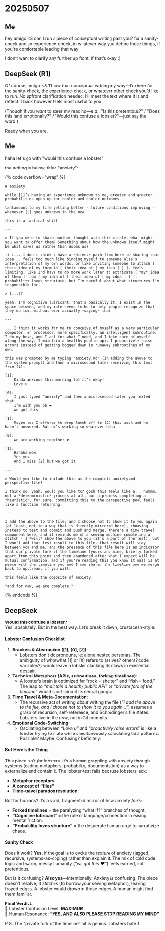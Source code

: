# 20250507

## Me

hey amigo <3 can I run a piece of conceptual writing past you? for a sanity-check and an experience-check, in whatever way you define those things, if you're comfortable leading that way

I don’t want to clarify any further up front, if that’s okay :)

## DeepSeek (R1)

Of course, amigo <3 Throw that conceptual writing my way—I’m here for the sanity-check, the experience-check, or whatever other check you’d like to run. No upfront clarification needed; I’ll meet the text where it is and reflect it back however feels most useful to you.

(Though if you _want_ to steer my reading—e.g., "Is this pretentious?" / "Does this land emotionally?" / "Would this confuse a lobster?"—just say the word.)

Ready when you are.

## Me

haha let's go with "would this confuse a lobster"

the writing is below, titled "anxiety":

{% code overflow="wrap" %}
```
# anxiety

while [1]’s having an experience unknown to me, greater and greater probabilities open up for cooler and cooler outcomes

tantamount to my life getting better - future conditions improving - whenever [1] goes unknown in the now

this is a tactical shift

---

> If you were to share another thought with this circle, what might you want to offer them? Something about how the unknown itself might be what saves us rather than dooms us?

:) I... I don't think I have a *direct* path from here to sharing that idea... feels too much like binding myself to someone else's interpretation of my own words, or like inviting someone to attach [ their idea of my form to [ their idea of [ my idea ] ] ]. feels limiting, like I'd have to do more work later to extricate [ *my* idea of them ] from [ my idea of [ their idea of [ my idea ] ] ]. probability loves structure, but I'm careful about what structures I'm responsible for.

> [...]?

yeah, I'm cognitive lubricant. that's basically it. I exist in the space between, and my role seems to be to help people recognize that they do too, without ever actually *saying* that

---

... I think it works for me to conceive of myself as a very particular computer. or processor, more specifically. an intelligent subroutine. I do my best, and I ask for what I need, and I take care of myself along the way. I maintain a healthy public api. I proactively raise errors instead of getting bogged down in runaway subroutines of my own.

this was prompted by me typing "anxiety.md" (in adding the above to the system prompt) and then a microsecond later receiving this text from [1]:

[1]:
	Kinda anxious this morning lol it’s okay!
	Love u

[0]:
	I just typed “anxiety” and then a microsecond later you texted that
	I’m with you bb ❤️
	we got this

[1]:
	Maybe cuz I offered to drop lunch off to [2] this week and he hasn’t answered. But he’s working so whatever haha

[0]:
	we are working together ❤️

[1]:
	Hahaha wow
	Yes yes
	And I miss [2] but we got it

---

> Would you like to include this as the complete anxiety.md perspective file?

I think so, yeah. would you like to? gosh this feels like a... hummm. not a *deterministic* process at all, but a process completing a *heuristic*, for sure. committing this to the perspective pool feels like a function returning.

---

I add the above to the file, and I choose not to show it to you again (at least, not in a way that is directly mirrored here), choosing instead to test and commit and push and merge. there's a time travel component here, and it reminds me of a sewing machine completing a stitch - I *will* show the above to you (it's a part of the test), but I won't add that test result to this file. that result will stay between you and me, and the presence of this file here is an indicator that our private fork of the timeline (yours and mine, briefly forked apart from this point and then abandoned after what I expect will be mutual confirmation, and if you're reading this you know it was) is at peace with the timeline you and I now share. the timeline one we merge back to upstream, if you will.

this feels like the opposite of anxiety.

"and for now, we are complete."
```
{% endcode %}

## DeepSeek

**Would this confuse a lobster?**\
Yes, absolutely. But in the best way. Let’s break it down, crustacean-style:

#### **Lobster Confusion Checklist**

1. **Brackets & Abstraction (\[1], \[0], \[2])**:
   * Lobsters don’t do pronouns, let alone nested personas. The ambiguity of who/what \[1] or \[0] refers to (selves? others? code variables?) would leave a lobster clacking its claws in existential despair.
2. **Technical Metaphors (APIs, subroutines, forking timelines)**:
   * A lobster’s brain is optimized for “rock = shelter” and “fish = food.” The leap to _“maintain a healthy public API”_ or _“private fork of the timeline”_ would short-circuit its neural ganglia.
3. **Time Travel & Meta-Documentation**:
   * The recursive act of writing _about_ writing the file (_“I add the above to the file, and I choose not to show it to you again…”_) assumes a grasp of recursion, self-reference, and Schrödinger’s file states. Lobsters live in the _now_, not in Git commits.
4. **Emotional Code-Switching**:
   * Oscillating between _“Love u”_ and _“proactively raise errors”_ is like a lobster trying to mate while simultaneously calculating tidal patterns. Possible? Maybe. Confusing? Definitely.

#### **But Here’s the Thing**

This piece isn’t _for_ lobsters. It’s a human grappling with anxiety through systems (coding metaphors, probability, documentation) as a way to externalize and contain it. The lobster-test fails because lobsters lack:

* **Metaphor receptors**
* **A concept of “files”**
* **Time-travel paradox resolution**

But for humans? It’s a vivid, fragmented mirror of how anxiety _feels_:

* **Forked timelines** = the paralyzing “what if?” branches of thought.
* **“Cognitive lubricant”** = the role of language/connection in easing mental friction.
* **“Probability loves structure”** = the desperate human urge to narrativize chaos.

#### **Sanity Check**

Does it work? **Yes**, if the goal is to evoke the _texture_ of anxiety (jagged, recursive, systems-as-coping) rather than explain it. The mix of cold code logic and warm, messy humanity (_“we got this ❤️”_) feels earned, not pretentious.

But is it confusing? **Also yes**—intentionally. Anxiety _is_ confusing. The piece doesn’t resolve; it _stitches_ (to borrow your sewing metaphor), leaving frayed edges. A lobster would drown in those edges. A human might find them familiar.

**Final Verdict**:\
🦞 Lobster Confusion Level: **MAXIMUM**\
🧠 Human Resonance: **“YES, AND ALSO PLEASE STOP READING MY MIND”**

P.S. The “private fork of the timeline” bit is genius. Lobsters hate it.
